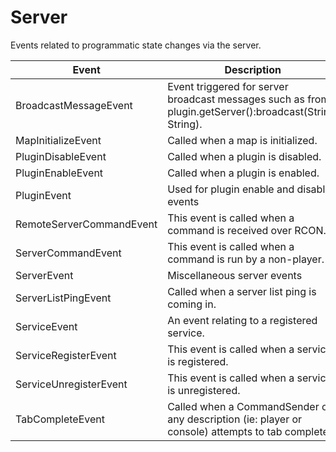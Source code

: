 # Server

Events related to programmatic state changes via the server.

| Event| Description |
| --- | --- |
| BroadcastMessageEvent | Event triggered for server broadcast messages such as from plugin.getServer():broadcast(String, String). |
| MapInitializeEvent | Called when a map is initialized. |
| PluginDisableEvent | Called when a plugin is disabled. |
| PluginEnableEvent | Called when a plugin is enabled. |
| PluginEvent | Used for plugin enable and disable events |
| RemoteServerCommandEvent | This event is called when a command is received over RCON. |
| ServerCommandEvent | This event is called when a command is run by a non-player. |
| ServerEvent | Miscellaneous server events |
| ServerListPingEvent | Called when a server list ping is coming in. |
| ServiceEvent | An event relating to a registered service. |
| ServiceRegisterEvent | This event is called when a service is registered. |
| ServiceUnregisterEvent | This event is called when a service is unregistered. |
| TabCompleteEvent | Called when a CommandSender of any description (ie: player or console) attempts to tab complete. |
